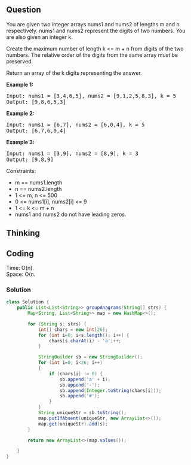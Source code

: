 ## Question
You are given two integer arrays nums1 and nums2 of lengths m and n respectively. nums1 and nums2 represent the digits of two numbers. You are also given an integer k.  
  
Create the maximum number of length k <= m + n from digits of the two numbers. The relative order of the digits from the same array must be preserved.  
  
Return an array of the k digits representing the answer.  
  
**Example 1:**
<pre>
Input: nums1 = [3,4,6,5], nums2 = [9,1,2,5,8,3], k = 5
Output: [9,8,6,5,3]
</pre>

**Example 2:**
<pre>
Input: nums1 = [6,7], nums2 = [6,0,4], k = 5
Output: [6,7,6,0,4]
</pre>

**Example 3:**
<pre>
Input: nums1 = [3,9], nums2 = [8,9], k = 3
Output: [9,8,9]
</pre>

Constraints:
* m == nums1.length
* n == nums2.length
* 1 <= m, n <= 500
* 0 <= nums1[i], nums2[i] <= 9
* 1 <= k <= m + n
* nums1 and nums2 do not have leading zeros.

## Thinking

## Coding
Time: O(n).   
Space: O(n.
### Solution
```java
class Solution {
    public List<List<String>> groupAnagrams(String[] strs) {
        Map<String, List<String>> map = new HashMap<>();

        for (String s: strs) {
            int[] chars = new int[26];
            for (int i=0; i<s.length(); i++) {
                chars[s.charAt(i) - 'a']++;
            }

            StringBuilder sb = new StringBuilder();
            for (int i=0; i<26; i++)
            {
                if (chars[i] != 0) {
                    sb.append('a' + i);
                    sb.append('-');
                    sb.append(Integer.toString(chars[i]));
                    sb.append('#');
                }
            }
            String uniqueStr = sb.toString();
            map.putIfAbsent(uniqueStr, new ArrayList<>());
            map.get(uniqueStr).add(s);
        }

        return new ArrayList<>(map.values());

    }
}
```